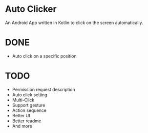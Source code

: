 # Auto Clicker

An Android App written in Kotlin to click on the screen automatically.

# DONE

* Auto click on a specific position

# TODO

* Permission request description
* Auto click setting
* Multi-Click
* Support gesture
* Action sequence
* Better UI
* Better readme
* And more